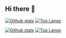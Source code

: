 ## Hi there 👋

<!--
**Hoolib/Hoolib** is a ✨ _special_ ✨ repository because its `README.md` (this file) appears on your GitHub profile.

Here are some ideas to get you started:

- 🔭 I’m currently working on ...
- 🌱 I’m currently learning ...
- 👯 I’m looking to collaborate on ...
- 🤔 I’m looking for help with ...
- 💬 Ask me about ...
- 📫 How to reach me: ...
- 😄 Pronouns: ...
- ⚡ Fun fact: ...
-->
<!-- https://github.com/anuraghazra/github-readme-stats -->
[![Github stats](https://github-readme-stats.vercel.app/api?username=Hoolib&hide_border=true#gh-light-mode-only)](https://github.com/Hoolib#gh-light-mode-only)
[![Top Langs](https://github-readme-stats.vercel.app/api/top-langs/?username=Hoolib&hide_border=true&layout=compact#gh-light-mode-only)](https://github.com/Hoolib#gh-light-mode-only)

[![Github stats](https://github-readme-stats.vercel.app/api?username=Hoolib&hide_border=true&theme=github_dark&show_icons=true#gh-dark-mode-only)](https://github.com/Hoolib#gh-dark-mode-only)
[![Top Langs](https://github-readme-stats.vercel.app/api/top-langs/?username=Hoolib&hide_border=true&theme=github_dark&layout=compact#gh-dark-mode-only)](https://github.com/Hoolib#gh-dark-mode-only)
